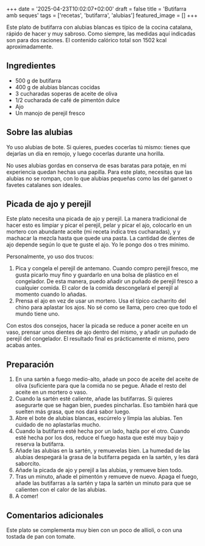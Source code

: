 +++
date = '2025-04-23T10:02:07+02:00'
draft = false
title = 'Butifarra amb seques'
tags = ['recetas', 'butifarra', 'alubias']
featured_image = []
+++

Este plato de butifarra con alubias blancas es típico de la cocina catalana, rápido de hacer y muy sabroso. Como siempre, las medidas aquí indicadas son para dos raciones. El contenido calórico total son 1502 kcal aproximadamente.

## Ingredientes
* 500 g de butifarra
* 400 g de alubias blancas cocidas
* 3 cucharadas soperas de aceite de oliva
* 1/2 cucharada de café de pimentón dulce
* Ajo
* Un manojo de perejil fresco

## Sobre las alubias
Yo uso alubias de bote. Si quieres, puedes cocerlas tú mismo: tienes que dejarlas un día en remojo, y luego cocerlas durante una horilla. 

No uses alubias gordas en conserva de esas baratas para potaje, en mi experiencia quedan hechas una papilla. Para este plato, necesitas que las alubias no se rompan, con lo que alubias pequeñas como las del ganxet o favetes catalanes son ideales.

## Picada de ajo y perejil
Este plato necesita una picada de ajo y perejil. La manera tradicional de hacer esto es limpiar y picar el perejil, pelar y picar el ajo, colocarlo en un mortero con abundante aceite (mi receta indica tres cucharadas), y y machacar la mezcla hasta que quede una pasta. La cantidad de dientes de ajo depende según lo que te guste el ajo. Yo le pongo dos o tres mínimo.

Personalmente, yo uso dos trucos:
1. Pica y congela el perejil de antemano. Cuando compro perejil fresco, me gusta picarlo muy fino y guardarlo en una bolsa de plástico en el congelador. De esta manera, puedo añadir un puñado de perejil fresco a cualquier comida. El calor de la comida descongelará el perejil al momento cuando lo añadas.
2. Prensa el ajo en vez de usar un mortero. Usa el típico cacharrito del chino para aplastar los ajos. No sé como se llama, pero creo que todo el mundo tiene uno.

Con estos dos consejos, hacer la picada se reduce a poner aceite en un vaso, prensar unos dientes de ajo dentro del mismo, y añadir un puñado de perejil del congelador. El resultado final es prácticamente el mismo, pero acabas antes.

## Preparación
1. En una sartén a fuego medio-alto, añade un poco de aceite del aceite de oliva (suficiente para que la comida no se pegue. Añade el resto del aceite en un mortero o vaso.
2. Cuando la sartén esté caliente, añade las butifarras. Si quieres asegurarte que se hagan bien, puedes pincharlas. Eso también hará que suelten más grasa, que nos dará sabor luego.
3. Abre el bote de alubias blancas, escúrrelo y limpia las alubias. Ten cuidado de no aplastarlas mucho.
4. Cuando la butifarra esté hecha por un lado, hazla por el otro. Cuando esté hecha por los dos, reduce el fuego hasta que esté muy bajo y reserva la butifarra.
5. Añade las alubias en la sartén, y remuevelas bien. La humedad de las alubias despegará la grasa de la butifarra pegada en la sartén, y les dará saborcito.
6. Añade la picada de ajo y perejil a las alubias, y remueve bien todo.
7. Tras un minuto, añade el pimentón y remueve de nuevo. Apaga el fuego, añade las butifarras a la sartén y tapa la sartén un minuto para que se calienten con el calor de las alubias.
8. A comer!

## Comentarios adicionales
Este plato se complementa muy bien con un poco de allioli, o con una tostada de pan con tomate.